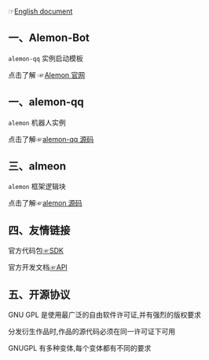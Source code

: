 ☞[English document](./README_English.md)

## 一、Alemon-Bot

`alemon-qq` 实例启动模板

点击了解 ☞[Alemon 官网](http://ningmengchongshui.gitee.io/lemonade)

## 一、alemon-qq

`alemon` 机器人实例

点击了解☞[alemon-qq 源码](https://gitee.com/ningmengchongshui/alemon-bot/tree/qq/)

## 三、almeon

`alemon` 框架逻辑块

点击了解☞[alemon 源码](https://gitee.com/ningmengchongshui/alemon-bot/tree/core/)

## 四、友情链接

官方代码包[☞SDK](https://github.com/tencent-connect/bot-node-sdk)

官方开发文档[☞API](https://bot.q.qq.com/wiki/develop/nodesdk/guild/guilds.html)

## 五、开源协议

GNU GPL 是使用最广泛的自由软件许可证,并有强烈的版权要求

分发衍生作品时,作品的源代码必须在同一许可证下可用

GNUGPL 有多种变体,每个变体都有不同的要求
